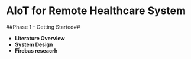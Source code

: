 # AIoT for Remote Healthcare System

##Phase 1 - Getting Started##
- **Literature Overview**
- **System Design**
- **Firebas reseacrh**
  
